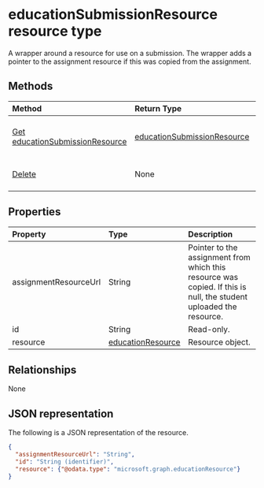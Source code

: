 # educationSubmissionResource resource type

A wrapper around a resource for use on a submission. The wrapper adds a pointer to the assignment resource if this was copied from the assignment.  


## Methods

| Method		   | Return Type	|Description|
|:---------------|:--------|:----------|
|[Get educationSubmissionResource](../api/educationsubmissionresource_get.md) | [educationSubmissionResource](educationsubmissionresource.md) |Read properties and relationships of an **educationSubmissionResource** object.|
|[Delete](../api/educationsubmissionresource_delete.md) | None |Delete an **educationSubmissionResource** object. |

## Properties
| Property	   | Type	|Description|
|:---------------|:--------|:----------|
|assignmentResourceUrl|String|Pointer to the assignment from which this resource was copied. If this is null, the student uploaded the resource.|
|id|String| Read-only.|
|resource|[educationResource](educationresource.md)|Resource object.|

## Relationships
None


## JSON representation

The following is a JSON representation of the resource.

<!-- {
  "blockType": "resource",
  "optionalProperties": [

  ],
  "@odata.type": "microsoft.graph.educationSubmissionResource"
}-->

```json
{
  "assignmentResourceUrl": "String",
  "id": "String (identifier)",
  "resource": {"@odata.type": "microsoft.graph.educationResource"}
}
```

<!-- uuid: 8fcb5dbc-d5aa-4681-8e31-b001d5168d79
2015-10-25 14:57:30 UTC -->
<!-- {
  "type": "#page.annotation",
  "description": "educationSubmissionResource resource",
  "keywords": "",
  "section": "documentation",
  "tocPath": ""
}-->